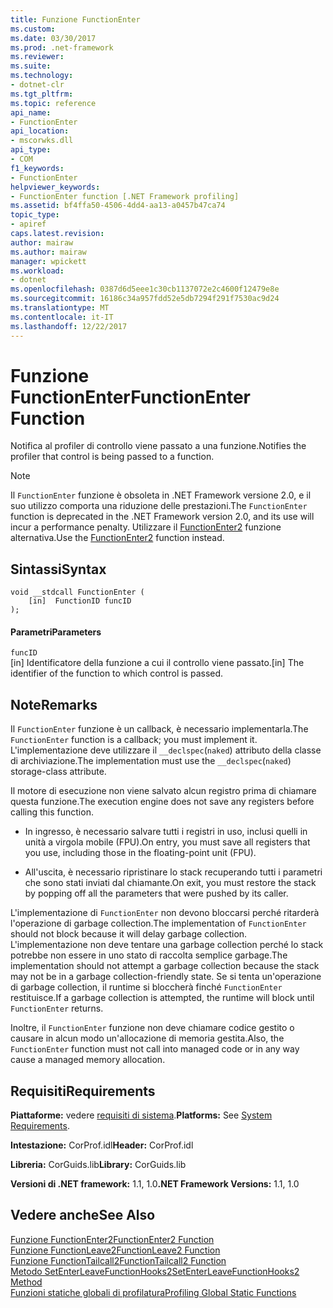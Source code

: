 ```yaml
---
title: Funzione FunctionEnter
ms.custom: 
ms.date: 03/30/2017
ms.prod: .net-framework
ms.reviewer: 
ms.suite: 
ms.technology:
- dotnet-clr
ms.tgt_pltfrm: 
ms.topic: reference
api_name:
- FunctionEnter
api_location:
- mscorwks.dll
api_type:
- COM
f1_keywords:
- FunctionEnter
helpviewer_keywords:
- FunctionEnter function [.NET Framework profiling]
ms.assetid: bf4ffa50-4506-4dd4-aa13-a0457b47ca74
topic_type:
- apiref
caps.latest.revision: 
author: mairaw
ms.author: mairaw
manager: wpickett
ms.workload:
- dotnet
ms.openlocfilehash: 0387d6d5eee1c30cb1137072e2c4600f12479e8e
ms.sourcegitcommit: 16186c34a957fdd52e5db7294f291f7530ac9d24
ms.translationtype: MT
ms.contentlocale: it-IT
ms.lasthandoff: 12/22/2017
---
```

# <a name="functionenter-function"></a><span data-ttu-id="05757-102">Funzione FunctionEnter</span><span class="sxs-lookup"><span data-stu-id="05757-102">FunctionEnter Function</span></span>
<span data-ttu-id="05757-103">Notifica al profiler di controllo viene passato a una funzione.</span><span class="sxs-lookup"><span data-stu-id="05757-103">Notifies the profiler that control is being passed to a function.</span></span>  
  
> [!NOTE]
>  <span data-ttu-id="05757-104">Il `FunctionEnter` funzione è obsoleta in .NET Framework versione 2.0, e il suo utilizzo comporta una riduzione delle prestazioni.</span><span class="sxs-lookup"><span data-stu-id="05757-104">The `FunctionEnter` function is deprecated in the .NET Framework version 2.0, and its use will incur a performance penalty.</span></span> <span data-ttu-id="05757-105">Utilizzare il [FunctionEnter2](../../../../docs/framework/unmanaged-api/profiling/functionenter2-function.md) funzione alternativa.</span><span class="sxs-lookup"><span data-stu-id="05757-105">Use the [FunctionEnter2](../../../../docs/framework/unmanaged-api/profiling/functionenter2-function.md) function instead.</span></span>  
  
## <a name="syntax"></a><span data-ttu-id="05757-106">Sintassi</span><span class="sxs-lookup"><span data-stu-id="05757-106">Syntax</span></span>  
  
```  
void __stdcall FunctionEnter (  
    [in]  FunctionID funcID  
);  
```  
  
#### <a name="parameters"></a><span data-ttu-id="05757-107">Parametri</span><span class="sxs-lookup"><span data-stu-id="05757-107">Parameters</span></span>  
 `funcID`  
 <span data-ttu-id="05757-108">[in] Identificatore della funzione a cui il controllo viene passato.</span><span class="sxs-lookup"><span data-stu-id="05757-108">[in] The identifier of the function to which control is passed.</span></span>  
  
## <a name="remarks"></a><span data-ttu-id="05757-109">Note</span><span class="sxs-lookup"><span data-stu-id="05757-109">Remarks</span></span>  
 <span data-ttu-id="05757-110">Il `FunctionEnter` funzione è un callback, è necessario implementarla.</span><span class="sxs-lookup"><span data-stu-id="05757-110">The `FunctionEnter` function is a callback; you must implement it.</span></span> <span data-ttu-id="05757-111">L'implementazione deve utilizzare il `__declspec`(`naked`) attributo della classe di archiviazione.</span><span class="sxs-lookup"><span data-stu-id="05757-111">The implementation must use the `__declspec`(`naked`) storage-class attribute.</span></span>  
  
 <span data-ttu-id="05757-112">Il motore di esecuzione non viene salvato alcun registro prima di chiamare questa funzione.</span><span class="sxs-lookup"><span data-stu-id="05757-112">The execution engine does not save any registers before calling this function.</span></span>  
  
-   <span data-ttu-id="05757-113">In ingresso, è necessario salvare tutti i registri in uso, inclusi quelli in unità a virgola mobile (FPU).</span><span class="sxs-lookup"><span data-stu-id="05757-113">On entry, you must save all registers that you use, including those in the floating-point unit (FPU).</span></span>  
  
-   <span data-ttu-id="05757-114">All'uscita, è necessario ripristinare lo stack recuperando tutti i parametri che sono stati inviati dal chiamante.</span><span class="sxs-lookup"><span data-stu-id="05757-114">On exit, you must restore the stack by popping off all the parameters that were pushed by its caller.</span></span>  
  
 <span data-ttu-id="05757-115">L'implementazione di `FunctionEnter` non devono bloccarsi perché ritarderà l'operazione di garbage collection.</span><span class="sxs-lookup"><span data-stu-id="05757-115">The implementation of `FunctionEnter` should not block because it will delay garbage collection.</span></span> <span data-ttu-id="05757-116">L'implementazione non deve tentare una garbage collection perché lo stack potrebbe non essere in uno stato di raccolta semplice garbage.</span><span class="sxs-lookup"><span data-stu-id="05757-116">The implementation should not attempt a garbage collection because the stack may not be in a garbage collection-friendly state.</span></span> <span data-ttu-id="05757-117">Se si tenta un'operazione di garbage collection, il runtime si bloccherà finché `FunctionEnter` restituisce.</span><span class="sxs-lookup"><span data-stu-id="05757-117">If a garbage collection is attempted, the runtime will block until `FunctionEnter` returns.</span></span>  
  
 <span data-ttu-id="05757-118">Inoltre, il `FunctionEnter` funzione non deve chiamare codice gestito o causare in alcun modo un'allocazione di memoria gestita.</span><span class="sxs-lookup"><span data-stu-id="05757-118">Also, the `FunctionEnter` function must not call into managed code or in any way cause a managed memory allocation.</span></span>  
  
## <a name="requirements"></a><span data-ttu-id="05757-119">Requisiti</span><span class="sxs-lookup"><span data-stu-id="05757-119">Requirements</span></span>  
 <span data-ttu-id="05757-120">**Piattaforme:** vedere [requisiti di sistema](../../../../docs/framework/get-started/system-requirements.md).</span><span class="sxs-lookup"><span data-stu-id="05757-120">**Platforms:** See [System Requirements](../../../../docs/framework/get-started/system-requirements.md).</span></span>  
  
 <span data-ttu-id="05757-121">**Intestazione:** CorProf.idl</span><span class="sxs-lookup"><span data-stu-id="05757-121">**Header:** CorProf.idl</span></span>  
  
 <span data-ttu-id="05757-122">**Libreria:** CorGuids.lib</span><span class="sxs-lookup"><span data-stu-id="05757-122">**Library:** CorGuids.lib</span></span>  
  
 <span data-ttu-id="05757-123">**Versioni di .NET framework:** 1.1, 1.0</span><span class="sxs-lookup"><span data-stu-id="05757-123">**.NET Framework Versions:** 1.1, 1.0</span></span>  
  
## <a name="see-also"></a><span data-ttu-id="05757-124">Vedere anche</span><span class="sxs-lookup"><span data-stu-id="05757-124">See Also</span></span>  
 [<span data-ttu-id="05757-125">Funzione FunctionEnter2</span><span class="sxs-lookup"><span data-stu-id="05757-125">FunctionEnter2 Function</span></span>](../../../../docs/framework/unmanaged-api/profiling/functionenter2-function.md)  
 [<span data-ttu-id="05757-126">Funzione FunctionLeave2</span><span class="sxs-lookup"><span data-stu-id="05757-126">FunctionLeave2 Function</span></span>](../../../../docs/framework/unmanaged-api/profiling/functionleave2-function.md)  
 [<span data-ttu-id="05757-127">Funzione FunctionTailcall2</span><span class="sxs-lookup"><span data-stu-id="05757-127">FunctionTailcall2 Function</span></span>](../../../../docs/framework/unmanaged-api/profiling/functiontailcall2-function.md)  
 [<span data-ttu-id="05757-128">Metodo SetEnterLeaveFunctionHooks2</span><span class="sxs-lookup"><span data-stu-id="05757-128">SetEnterLeaveFunctionHooks2 Method</span></span>](../../../../docs/framework/unmanaged-api/profiling/icorprofilerinfo2-setenterleavefunctionhooks2-method.md)  
 [<span data-ttu-id="05757-129">Funzioni statiche globali di profilatura</span><span class="sxs-lookup"><span data-stu-id="05757-129">Profiling Global Static Functions</span></span>](../../../../docs/framework/unmanaged-api/profiling/profiling-global-static-functions.md)
